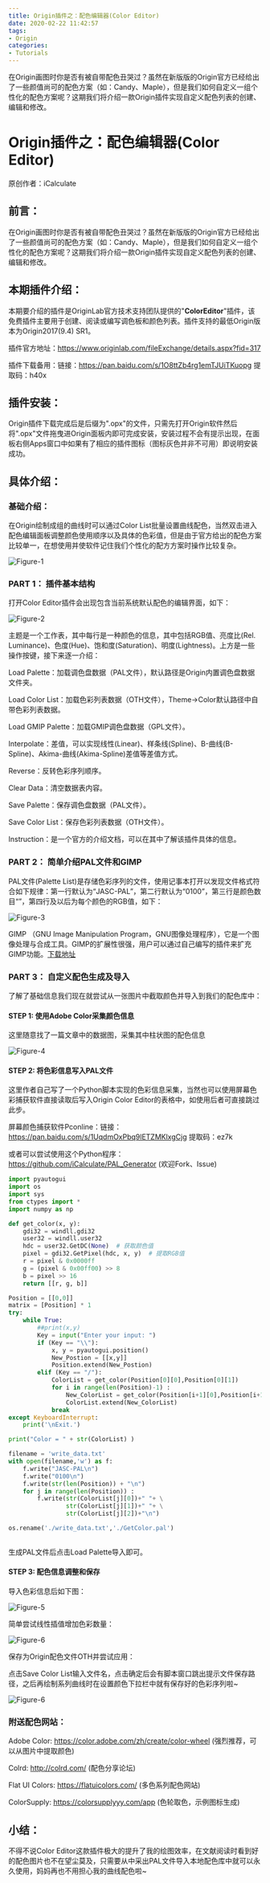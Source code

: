 ```yaml
---
title: Origin插件之：配色编辑器(Color Editor)
date: 2020-02-22 11:42:57 
tags: 
- Origin 
categories: 
- Tutorials 
---
```


在Origin画图时你是否有被自带配色丑哭过？虽然在新版版的Origin官方已经给出了一些颜值尚可的配色方案（如：Candy、Maple），但是我们如何自定义一组个性化的配色方案呢？这期我们将介绍一款Origin插件实现自定义配色列表的创建、编辑和修改。

<!--more-->

# Origin插件之：配色编辑器(Color Editor)

原创作者：iCalculate

## 前言：

在Origin画图时你是否有被自带配色丑哭过？虽然在新版版的Origin官方已经给出了一些颜值尚可的配色方案（如：Candy、Maple），但是我们如何自定义一组个性化的配色方案呢？这期我们将介绍一款Origin插件实现自定义配色列表的创建、编辑和修改。

## 本期插件介绍：

本期要介绍的插件是OriginLab官方技术支持团队提供的"**ColorEditor**"插件，该免费插件主要用于创建、阅读或编写调色板和颜色列表。插件支持的最低Origin版本为Origin2017(9.4) SR1。

插件官方地址：https://www.originlab.com/fileExchange/details.aspx?fid=317

插件下载备用：链接：https://pan.baidu.com/s/1O8ttZb4rg1emTJUiTKuopg       提取码：h40x

## 插件安装：

Origin插件下载完成后是后缀为".opx"的文件，只需先打开Origin软件然后将".opx"文件拖曳进Origin面板内即可完成安装，安装过程不会有提示出现，在面板右侧Apps窗口中如果有了相应的插件图标（图标灰色并非不可用）即说明安装成功。

## 具体介绍：

### 基础介绍：

在Origin绘制成组的曲线时可以通过Color List批量设置曲线配色，当然双击进入配色编辑面板调整颜色使用顺序以及具体的色彩值，但是由于官方给出的配色方案比较单一，在想使用并使软件记住我们个性化的配方方案时操作比较复杂。

![Figure-1](http://photogz.photo.store.qq.com/psc?/V10NjlLt3vJzWw/jATfUCBWQtBBaj8LJRaWBS6nbGIfgCbWcwA4EX2J5m643XJFizGU51Ml7MyT89.gsOB4jMeTVjRH3IR4AzFcbA!!/b&ek=1&kp=1&pt=0&bo=cgG1AXIBtQERADc!&tl=1&tm=1582340400&sce=0-12-12&rf=viewer_311)

### PART 1： 插件基本结构

打开Color Editor插件会出现包含当前系统默认配色的编辑界面，如下：

![Figure-2](http://a1.qpic.cn/psc?/V10NjlLt3vJzWw/jATfUCBWQtBBaj8LJRaWBf0aEttywW4gY3ONTeE5.VKGcyqniGEvSUhuamB7Sw0jg8GDnucGfFjbuGfPQcoaQQ!!/b&ek=1&kp=1&pt=0&bo=6ALyAegC8gERADc!&tl=1&vuin=2142004747&tm=1582340400&sce=50-1-1&rf=viewer_311)

主题是一个工作表，其中每行是一种颜色的信息，其中包括RGB值、亮度比(Rel. Luminance)、色度(Hue)、饱和度(Saturation)、明度(Lightness)。上方是一些操作按键，接下来逐一介绍：

Load Palette：加载调色盘数据（PAL文件），默认路径是Origin内置调色盘数据文件夹。

Load Color List：加载色彩列表数据（OTH文件），Theme->Color默认路径中自带色彩列表数据。

Load GMIP Palette：加载GMIP调色盘数据（GPL文件）。

Interpolate：差值，可以实现线性(Linear)、样条线(Spline)、B-曲线(B-Spline)、Akima-曲线(Akima-Spline)差值等差值方式。

Reverse：反转色彩序列顺序。

Clear Data：清空数据表内容。

Save Palette：保存调色盘数据（PAL文件）。

Save Color List：保存色彩列表数据（OTH文件）。

Instruction：是一个官方的介绍文档，可以在其中了解该插件具体的信息。

### PART 2： 简单介绍PAL文件和GIMP

PAL文件(Palette List)是存储色彩序列的文件，使用记事本打开以发现文件格式符合如下规律：第一行默认为“JASC-PAL”，第二行默认为“0100”，第三行是颜色数目“”，第四行及以后为每个颜色的RGB值，如下：

![Figure-3](http://a1.qpic.cn/psc?/V10NjlLt3vJzWw/jATfUCBWQtBBaj8LJRaWBdtnu*X0Hxo*wQTDs6TwZ9kTRj8NZxwr5MGi*pSEStxG6dWgxHBi1P3lwVvkSZ1AtQ!!/b&ek=1&kp=1&pt=0&bo=SAE.AUgBPgERADc!&tl=1&vuin=2142004747&tm=1582340400&sce=50-1-1&rf=viewer_311)

GIMP （GNU Image Manipulation Program，GNU图像处理程序），它是一个图像处理与合成工具。GIMP的扩展性很强，用户可以通过自己编写的插件来扩充GIMP功能。[下载地址](https://www.gimp.org/)

### PART 3： 自定义配色生成及导入

了解了基础信息我们现在就尝试从一张图片中截取颜色并导入到我们的配色库中：

#### STEP 1: 使用Adobe Color采集颜色信息

这里随意找了一篇文章中的数据图，采集其中柱状图的配色信息

![Figure-4](http://photogz.photo.store.qq.com/psc?/V10NjlLt3vJzWw/jATfUCBWQtBBaj8LJRaWBQn5IpjOBSfneSJkjXhcipcW5a3Ol5K93r8wVJ9R5hU*ELksvJQnVFa6bb9SCDFaqg!!/b&ek=1&kp=1&pt=0&bo=BgQ1AgYENQIRADc!&tl=1&tm=1582344000&sce=0-12-12&rf=viewer_311)

#### STEP 2: 将色彩信息写入PAL文件

这里作者自己写了一个Python脚本实现的色彩信息采集，当然也可以使用屏幕色彩捕获软件直接读取后写入Origin Color Editor的表格中，如使用后者可直接跳过此步。

屏幕颜色捕获软件Pconline：链接：https://pan.baidu.com/s/1UqdmOxPbq9lETZMKlxgCjg     提取码：ez7k

或者可以尝试使用这个Python程序：https://github.com/iCalculate/PAL_Generator  (欢迎Fork、Issue)

```python
import pyautogui
import os
import sys
from ctypes import *
import numpy as np

def get_color(x, y):
	gdi32 = windll.gdi32
	user32 = windll.user32
	hdc = user32.GetDC(None)  # 获取颜色值
	pixel = gdi32.GetPixel(hdc, x, y)  # 提取RGB值
	r = pixel & 0x0000ff
	g = (pixel & 0x00ff00) >> 8
	b = pixel >> 16
	return [[r, g, b]]

Position = [[0,0]]
matrix = [Position] * 1
try:
	while True:
		##print(x,y)
		Key = input("Enter your input: ")
		if (Key == "\\"):
			x, y = pyautogui.position()
			New_Postion = [[x,y]]
			Position.extend(New_Postion)
		elif (Key == "/"):
			ColorList = get_color(Position[0][0],Position[0][1])
			for i in range(len(Position)-1) :
				New_ColorList = get_color(Position[i+1][0],Position[i+1][1])
				ColorList.extend(New_ColorList)
			break
except KeyboardInterrupt:
	print('\nExit.')

print("Color = " + str(ColorList) )

filename = 'write_data.txt'
with open(filename,'w') as f:
	f.write("JASC-PAL\n")
	f.write("0100\n")
	f.write(str(len(Position)) + "\n")
	for j in range(len(Position)) :
		f.write(str(ColorList[j][0])+" "+ \
				str(ColorList[j][1])+" "+ \
				str(ColorList[j][2])+"\n")

os.rename('./write_data.txt','./GetColor.pal')
	
```

生成PAL文件后点击Load Palette导入即可。

#### STEP 3: 配色信息调整和保存

导入色彩信息后如下图：

![Figure-5](http://a1.qpic.cn/psc?/V10NjlLt3vJzWw/jATfUCBWQtBBaj8LJRaWBdEDgxImMyiWzOJASpPfDKfC7przLXcrShW1BJ.xRgq2Yr8VbqTR6KyniEQGazjbNg!!/b&ek=1&kp=1&pt=0&bo=5gLvAeYC7wERADc!&tl=1&vuin=2142004747&tm=1582340400&sce=50-1-1&rf=viewer_311)

简单尝试线性插值增加色彩数量：

![Figure-6](http://a1.qpic.cn/psc?/V10NjlLt3vJzWw/jATfUCBWQtBBaj8LJRaWBU3GwBrKdgceB4yaTQuWoLRhzDycqWkdMGSs8xwUSn0YvS7K2PW2qhK2j0E9TAFrmA!!/b&ek=1&kp=1&pt=0&bo=5QLxAeUC8QERADc!&tl=1&vuin=2142004747&tm=1582340400&sce=50-1-1&rf=viewer_311)

保存为Origin配色文件OTH并尝试应用：

点击Save Color List输入文件名，点击确定后会有脚本窗口跳出提示文件保存路径，之后再绘制系列曲线时在设置颜色下拉栏中就有保存好的色彩序列啦~

![Figure-6](http://a1.qpic.cn/psc?/V10NjlLt3vJzWw/jATfUCBWQtBBaj8LJRaWBX1zZP6N0Io0UeowvAUCpIgvgfE8iIzHMcoNnhd5EBET92c3M7R*2uo2s.aXRIh0Dw!!/b&ek=1&kp=1&pt=0&bo=cAHCAXABwgERADc!&tl=1&vuin=2142004747&tm=1582340400&sce=50-1-1&rf=viewer_311)

### 附送配色网站：

Adobe Color: https://color.adobe.com/zh/create/color-wheel    (强烈推荐，可以从图片中提取颜色)

Colrd: http://colrd.com/     (配色分享论坛)

Flat UI Colors: https://flatuicolors.com/      (多色系列配色网站)

ColorSupply: https://colorsupplyyy.com/app     (色轮取色，示例图标生成)

## 小结：

不得不说Color Editor这款插件极大的提升了我的绘图效率，在文献阅读时看到好的配色图片也不在望尘莫及，只需要从中采出PAL文件导入本地配色库中就可以永久使用，妈妈再也不用担心我的曲线配色啦~